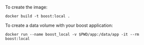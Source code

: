 To create the image:

    docker build -t boost:local .

To create a data volume with your boost application:

    docker run --name boost_local -v $PWD/app:/data/app -it --rm boost:local
